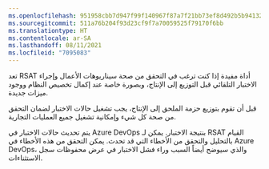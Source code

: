 ```yaml
---
ms.openlocfilehash: 951958cbb7d947f99f140967f87a7f21bb73ef8d492b5b9413225a861f4afc03
ms.sourcegitcommit: 511a76b204f93d23cf9f7a70059525f79170f6bb
ms.translationtype: HT
ms.contentlocale: ar-SA
ms.lasthandoff: 08/11/2021
ms.locfileid: "7095083"
---
```

تعد RSAT أداة مفيدة إذا كنت ترغب في التحقق من صحة سيناريوهات الأعمال وإجراء الاختبار التلقائي قبل التوزيع إلى الإنتاج، وبصورة خاصة عند إكمال تخصيص النظام ووجود ميزات جديدة. 

قبل أن تقوم بتوزيع حزمة الملحق إلى الإنتاج، يجب تشغيل حالات الاختبار لضمان التحقق من صحة كل شيء وإمكانية تشغيل جميع العمليات التجارية. 

يتم تحديث حالات الاختبار في Azure DevOps بنتيجة الاختبار. يمكن لـ RSAT القيام بالتحليل والتحقق من الأخطاء التي قد تحدث. يمكن التحقق من هذه الأخطاء في Azure DevOps، والذي سيوضح أيضاً السبب وراء فشل الاختبار في عرض محفوظات سجل الاستثناءات.
